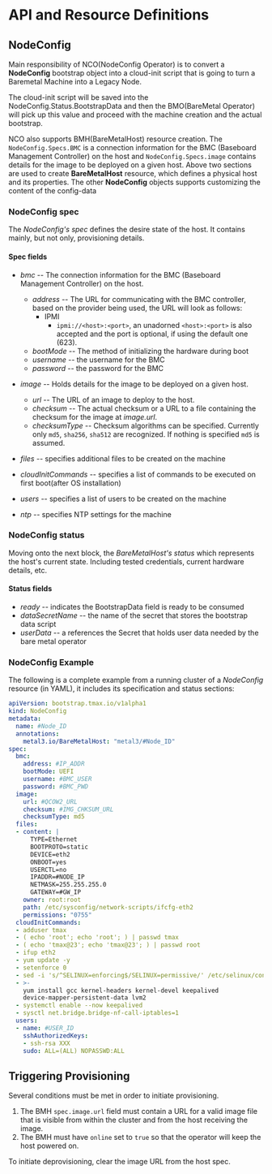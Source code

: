 # API and Resource Definitions

## NodeConfig
Main responsibility of NCO(NodeConfig Operator) is to convert a **NodeConfig** bootstrap object into a cloud-init script that is going to turn a Baremetal Machine into a Legacy Node.

The cloud-init script will be saved into the NodeConfig.Status.BootstrapData and then the BMO(BareMetal Operator) will pick up this value and proceed with the machine creation and the actual bootstrap.

NCO also supports BMH(BareMetalHost) resource creation. 
The `NodeConfig.Specs.BMC` is a connection information for the BMC (Baseboard Management 
Controller) on the host and `NodeConfig.Specs.image` contains details for the image to be 
deployed on a given host. Above two sections are used to create **BareMetalHost** resource,
which defines a physical host and its properties. The other **NodeConfig** objects supports 
customizing the content of the config-data

### NodeConfig spec

The *NodeConfig's* *spec* defines the desire state of the host. It contains
mainly, but not only, provisioning details.

#### Spec fields

* *bmc* -- The connection information for the BMC (Baseboard Management
  Controller) on the host.
  * *address* -- The URL for communicating with the BMC controller, based
    on the provider being used, the URL will look as follows:
    * IPMI
      * `ipmi://<host>:<port>`, an unadorned `<host>:<port>` is also accepted
        and the port is optional, if using the default one (623).
  * *bootMode* -- The method of initializing the hardware during boot
  * *username* -- the username for the BMC
  * *password* -- the password for the BMC

* *image* -- Holds details for the image to be deployed on a given host.
  * *url* -- The URL of an image to deploy to the host.
  * *checksum* -- The actual checksum or a URL to a file containing
    the checksum for the image at *image.url*.
  * *checksumType* -- Checksum algorithms can be specified. Currently
    only `md5`, `sha256`, `sha512` are recognized. If nothing is specified
    `md5` is assumed.
    
* *files* -- specifies additional files to be created on the machine
* *cloudInitCommands* -- specifies a list of commands to be executed on first boot(after OS installation)
* *users* -- specifies a list of users to be created on the machine
* *ntp* -- specifies NTP settings for the machine

### NodeConfig status

Moving onto the next block, the *BareMetalHost's* *status* which represents
the host's current state. Including tested credentials, current hardware
details, etc.

#### Status fields
* *ready* -- indicates the BootstrapData field is ready to be consumed
* *dataSecretName* -- the name of the secret that stores the bootstrap data script
* *userData* -- a references the Secret that holds user data needed by the bare metal operator

### NodeConfig Example

The following is a complete example from a running cluster of a *NodeConfig*
resource (in YAML), it includes its specification and status sections:

```yaml
apiVersion: bootstrap.tmax.io/v1alpha1
kind: NodeConfig
metadata:
  name: #Node_ID
  annotations:
    metal3.io/BareMetalHost: "metal3/#Node_ID"
spec:
  bmc:
    address: #IP_ADDR
    bootMode: UEFI
    username: #BMC_USER
    password: #BMC_PWD
  image:
    url: #QCOW2_URL
    checksum: #IMG_CHKSUM_URL
    checksumType: md5
  files:
  - content: |
      TYPE=Ethernet
      BOOTPROTO=static
      DEVICE=eth2
      ONBOOT=yes
      USERCTL=no
      IPADDR=#NODE_IP
      NETMASK=255.255.255.0
      GATEWAY=#GW_IP
    owner: root:root
    path: /etc/sysconfig/network-scripts/ifcfg-eth2
    permissions: "0755"
  cloudInitCommands:
  - adduser tmax
  - ( echo 'root'; echo 'root'; ) | passwd tmax
  - ( echo 'tmax@23'; echo 'tmax@23'; ) | passwd root
  - ifup eth2
  - yum update -y
  - setenforce 0
  - sed -i 's/^SELINUX=enforcing$/SELINUX=permissive/' /etc/selinux/config
  - >-
    yum install gcc kernel-headers kernel-devel keepalived
    device-mapper-persistent-data lvm2
  - systemctl enable --now keepalived
  - sysctl net.bridge.bridge-nf-call-iptables=1
  users:
  - name: #USER_ID
    sshAuthorizedKeys:
    - ssh-rsa XXX
    sudo: ALL=(ALL) NOPASSWD:ALL
```

## Triggering Provisioning

Several conditions must be met in order to initiate provisioning.

1. The BMH `spec.image.url` field must contain a URL for a valid
   image file that is visible from within the cluster and from the
   host receiving the image.
2. The BMH must have `online` set to `true` so that the operator will
   keep the host powered on.

To initiate deprovisioning, clear the image URL from the host spec.
